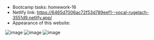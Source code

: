 
- Bootcamp tasks: homework-16
- Netlify link: https://6465d7006ac72f53d789eef1--vocal-rugelach-3551d9.netlify.app/
- Appearance of this website:

![image](https://github.com/definem/travel-day.com/assets/120991965/0bfe643d-2528-4921-9787-6dac887454b6)
![image](https://github.com/definem/travel-day.com/assets/120991965/1f5e8e33-8112-47fd-88a9-b83f8ea2fbb6)
![image](https://github.com/definem/travel-day.com/assets/120991965/6aab3bd9-a43b-4b71-844a-8f286cdf9cec)
